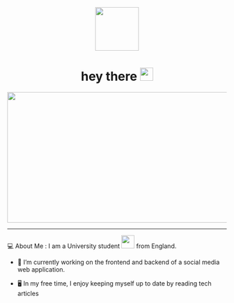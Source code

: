 <div id="header" align="center">
  <img src="https://media.giphy.com/media/M9gbBd9nbDrOTu1Mqx/giphy.gif" width="100"/>
  <h1>
    hey there
    <img src="https://media.giphy.com/media/hvRJCLFzcasrR4ia7z/giphy.gif" width="30px"/>
  </h1>
</div>

<div align="center">
  <img src="https://media.giphy.com/media/dWesBcTLavkZuG35MI/giphy.gif" width="600" height="300"/>
</div>

---

:computer: About Me :
I am a University student <img src="https://media.giphy.com/media/WUlplcMpOCEmTGBtBW/giphy.gif" width="30"> from England.
- :battery: I’m currently working on the frontend and backend of a social media web application.

- :desktop_computer: In my free time, I enjoy keeping myself up to date by reading tech articles
